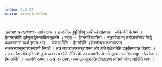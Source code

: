```yaml
---
index: 4.3.22
sutra: सर्वत्राण् च तलोपश्च

---
```

_सर्वत्राण् च तलोपश्च_ - सर्वत्राऽण्च । छन्दसीत्यनुवृत्तिनिवृत्त्यर्थं सर्वत्रग्रहणम् । लोके वेदे चेत्यर्थः ।हेमन्ताच्चे॑ति पूर्वसूत्राद्धेमन्तादित्यनुवर्तते । तदाह — हेमन्तादित्यादिना । ननुसर्वत्राऽण् तलोपश्चे॑त्येव सिद्धे प्रथमचकारो व्यर्थ इत्यत आह — चकारादिति । हैमनमिति ।हेमन्ते॑त्यत्र तकारात्प्राग् नकारस्यानुस्वारपरसवर्णौ स्थितौ । तत्र तकाराकारसमुदायस्य लोप इति पक्षेअ॑निति प्रकृतिभावान्न टिलोपः । तकारस्यैव लोप इति पक्षे तु अकारस्ययस्येति चे॑ति लोपे तस्य आभीयत्वेनासिद्धत्वात्स्थानिवत्त्वाद्वा न टिलोपः । हैमन्तमिति । ऋत्वणि रूपम् । अत्र न तलोपः, तस्य एतत्सूत्रप्रतिपदोक्ताऽणा संनियोगशिष्टत्वादिति भावः ।